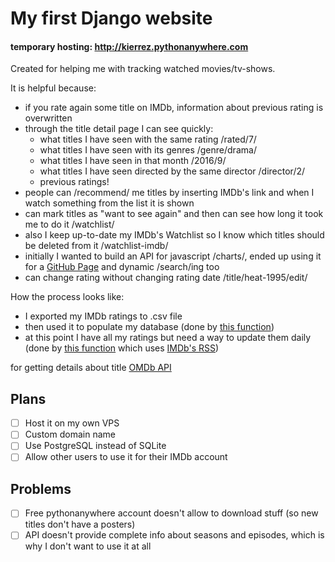 # My first Django website
#### temporary hosting: http://kierrez.pythonanywhere.com
Created for helping me with tracking watched movies/tv-shows.

It is helpful because:
- if you rate again some title on IMDb, information about previous rating is overwritten
- through the title detail page I can see quickly:
  - what titles I have seen with the same rating /rated/7/
  - what titles I have seen with its genres /genre/drama/
  - what titles I have seen in that month /2016/9/
  - what titles I have seen directed by the same director /director/2/
  - previous ratings!
- people can /recommend/ me titles by inserting IMDb's link and when I watch something from the list it is shown
- can mark titles as "want to see again" and then can see how long it took me to do it /watchlist/
- also I keep up-to-date my IMDb's Watchlist so I know which titles should be deleted from it /watchlist-imdb/
- initially I wanted to build an API for javascript /charts/, ended up using it for a [GitHub Page](http://kierrez.github.io/) and dynamic /search/ing too
- can change rating without changing rating date /title/heat-1995/edit/

How the process looks like:
- I exported my IMDb ratings to .csv file
- then used it to populate my database (done by [this function](https://github.com/kierrez/website/blob/master/prepareDB.py#L73))
- at this point I have all my ratings but need a way to update them daily (done by [this function](https://github.com/kierrez/website/blob/master/prepareDB.py#L87) which uses [IMDb's RSS](http://rss.imdb.com/user/ur44264813/ratings))



for getting details about title [OMDb API](http://www.omdbapi.com/)

## Plans
- [ ] Host it on my own VPS
- [ ] Custom domain name
- [ ] Use PostgreSQL instead of SQLite
- [ ] Allow other users to use it for their IMDb account

## Problems
- [ ] Free pythonanywhere account doesn't allow to download stuff (so new titles don't have a posters)
- [ ] API doesn't provide complete info about seasons and episodes, which is why I don't want to use it at all